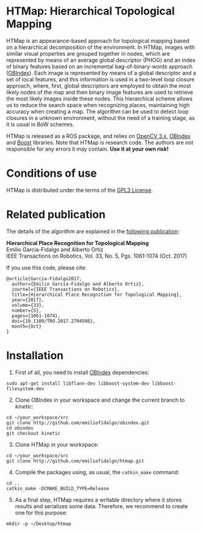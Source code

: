 # HTMap: Hierarchical Topological Mapping

HTMap is an appearance-based approach for topological mapping based on a hierarchical decomposition of the environment. In HTMap, images with similar visual properties are grouped together in nodes, which are represented by means of an average global descriptor (PHOG) and an index of binary features based on an incremental bag-of-binary-words approach ([OBIndex](http://github.com/emiliofidalgo/obindex)). Each image is represented by means of a global descriptor and a set of local features, and this information is used in a two-level loop closure approach, where, first, global descriptors are employed to obtain the most likely nodes of the map and then binary image features are used to retrieve the most likely images inside these nodes. This hierarchical scheme allows us to reduce the search space when recognizing places, maintaining high accuracy when creating a map. The algorithm can be used to detect loop closures in a unknown environment, without the need of a training stage, as it is usual in BoW schemes.

HTMap is released as a ROS package, and relies on [OpenCV 3.x](http://opencv.org), [OBIndex](http://github.com/emiliofidalgo/obindex) and [Boost](http://www.boost.org) libraries. Note that HTMap is research code. The authors are not responsible for any errors it may contain. **Use it at your own risk!**

# Conditions of use

HTMap is distributed under the terms of the [GPL3 License](http://github.com/emiliofidalgo/htmap/blob/master/LICENSE).

# Related publication

The details of the algorithm are explained in the [following publication](http://ieeexplore.ieee.org/document/7938750/):

**Hierarchical Place Recognition for Topological Mapping**<br/>
Emilio Garcia-Fidalgo and Alberto Ortiz<br/>
IEEE Transactions on Robotics, Vol. 33, No. 5, Pgs. 1061-1074 (Oct. 2017)<br/>

If you use this code, please cite:
```
@article{Garcia-Fidalgo2017,
  author={Emilio Garcia-Fidalgo and Alberto Ortiz},
  journal={IEEE Transactions on Robotics},
  title={Hierarchical Place Recognition for Topological Mapping},
  year={2017},
  volume={33},
  number={5},
  pages={1061-1074},
  doi={10.1109/TRO.2017.2704598},
  month={Oct}
}
```

# Installation

1. First of all, you need to install [OBIndex](http://github.com/emiliofidalgo/obindex) dependencies:
  ```
  sudo apt-get install libflann-dev libboost-system-dev libboost-filesystem-dev
  ```

2. Clone OBIndex in your workspace and change the current branch to *kinetic*:
  ```
  cd ~/your_workspace/src
  git clone http://github.com/emiliofidalgo/obindex.git
  cd obindex
  git checkout kinetic
  ```

3. Clone HTMap in your workspace:
  ```
  cd ~/your_workspace/src
  git clone http://github.com/emiliofidalgo/htmap.git
  ```

4. Compile the packages using, as usual, the `catkin_make` command:
  ```
  cd ..
  catkin_make -DCMAKE_BUILD_TYPE=Release
  ```

5. As a final step, HTMap requires a writable directory where it stores results and serializes some data. Therefore, we recommend to create one for this purpose:
  ```
  mkdir -p ~/Desktop/htmap
  ```